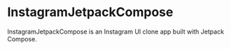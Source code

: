 # InstagramJetpackCompose
InstagramJetpackCompose is an Instagram UI clone app built with Jetpack Compose.

